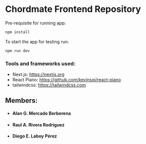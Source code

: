 # Chordmate Frontend Repository
Pre-requisite for running app:
```bash
npm install
```

To start the app for testing run:
```bash
npm run dev
```

### Tools and frameworks used:
- Next.js: https://nextjs.org
- React Piano: https://github.com/kevinsqi/react-piano
- tailwindcss: https://tailwindcss.com 


## Members:
- ####  Alan G. Mercado Berberena
- #### Raul A. Rivera Rodriguez
- #### Diego E. Laboy Pérez

